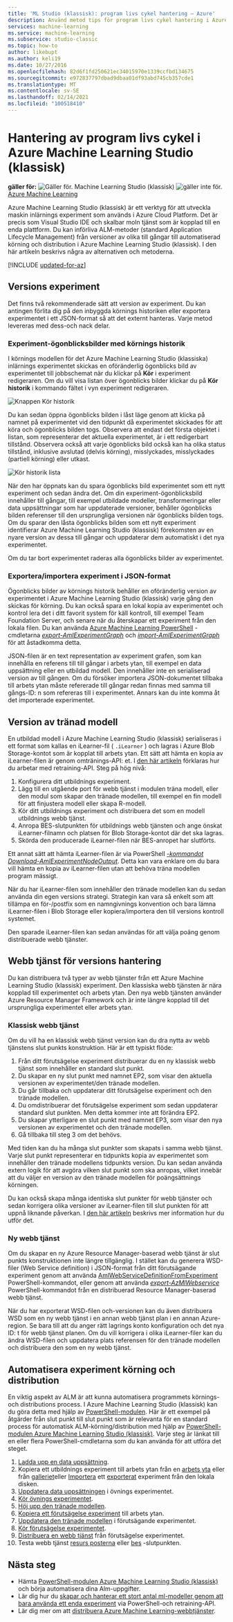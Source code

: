 ```yaml
---
title: 'ML Studio (klassisk): program livs cykel hantering – Azure'
description: Använd metod tips för program livs cykel hantering i Azure Machine Learning Studio (klassisk)
services: machine-learning
ms.service: machine-learning
ms.subservice: studio-classic
ms.topic: how-to
author: likebupt
ms.author: keli19
ms.date: 10/27/2016
ms.openlocfilehash: 82d6f1fd250621ec34015970e1339ccfbd134675
ms.sourcegitcommit: e972837797dbad9dbaa01df93abd745cb357cde1
ms.translationtype: MT
ms.contentlocale: sv-SE
ms.lasthandoff: 02/14/2021
ms.locfileid: "100518410"
---
```

# <a name="application-lifecycle-management-in-azure-machine-learning-studio-classic"></a>Hantering av program livs cykel i Azure Machine Learning Studio (klassisk)

**gäller för:** ![ Gäller för. ](../../../includes/media/aml-applies-to-skus/yes.png) Machine Learning Studio (klassisk) ![ gäller inte för.](../../../includes/media/aml-applies-to-skus/no.png)[ Azure Machine Learning](../overview-what-is-machine-learning-studio.md#ml-studio-classic-vs-azure-machine-learning-studio)  


Azure Machine Learning Studio (klassisk) är ett verktyg för att utveckla maskin inlärnings experiment som används i Azure Cloud Platform. Det är precis som Visual Studio IDE och skalbar moln tjänst som är kopplad till en enda plattform. Du kan införliva ALM-metoder (standard Application Lifecycle Management) från versioner av olika till gångar till automatiserad körning och distribution i Azure Machine Learning Studio (klassisk). I den här artikeln beskrivs några av alternativen och metoderna.

[!INCLUDE [updated-for-az](../../../includes/updated-for-az.md)]

## <a name="versioning-experiment"></a>Versions experiment
Det finns två rekommenderade sätt att version av experiment. Du kan antingen förlita dig på den inbyggda körnings historiken eller exportera experimentet i ett JSON-format så att det externt hanteras. Varje metod levereras med dess-och nack delar.

### <a name="experiment-snapshots-using-run-history"></a>Experiment-ögonblicksbilder med körnings historik
I körnings modellen för det Azure Machine Learning Studio (klassiska) inlärnings experimentet skickas en oföränderlig ögonblicks bild av experimentet till jobbschemat när du klickar på **Kör** i experiment redigeraren. Om du vill visa listan över ögonblicks bilder klickar du på **Kör historik** i kommando fältet i vyn experiment redigeraren.

![Knappen Kör historik](./media/version-control/runhistory.png)

Du kan sedan öppna ögonblicks bilden i låst läge genom att klicka på namnet på experimentet vid den tidpunkt då experimentet skickades för att köra och ögonblicks bilden togs. Observera att endast det första objektet i listan, som representerar det aktuella experimentet, är i ett redigerbart tillstånd. Observera också att varje ögonblicks bild också kan ha olika status tillstånd, inklusive avslutad (delvis körning), misslyckades, misslyckades (partiell körning) eller utkast.

![Kör historik lista](./media/version-control/runhistorylist.png)

När den har öppnats kan du spara ögonblicks bild experimentet som ett nytt experiment och sedan ändra det. Om din experiment-ögonblicksbild innehåller till gångar, till exempel utbildade modeller, transformeringar eller data uppsättningar som har uppdaterade versioner, behåller ögonblicks bilden referenser till den ursprungliga versionen när ögonblicks bilden togs. Om du sparar den låsta ögonblicks bilden som ett nytt experiment identifierar Azure Machine Learning Studio (klassisk) förekomsten av en nyare version av dessa till gångar och uppdaterar dem automatiskt i det nya experimentet.

Om du tar bort experimentet raderas alla ögonblicks bilder av experimentet.

### <a name="exportimport-experiment-in-json-format"></a>Exportera/importera experiment i JSON-format
Ögonblicks bilder av körnings historik behåller en oföränderlig version av experimentet i Azure Machine Learning Studio (klassisk) varje gång den skickas för körning. Du kan också spara en lokal kopia av experimentet och kontrol lera det i ditt favorit system för käll kontroll, till exempel Team Foundation Server, och senare när du återskapar ett experiment från den lokala filen. Du kan använda [Azure Machine Learning PowerShell](https://aka.ms/amlps) -cmdletarna [*export-AmlExperimentGraph*](https://github.com/hning86/azuremlps#export-amlexperimentgraph) och [*import-AmlExperimentGraph*](https://github.com/hning86/azuremlps#import-amlexperimentgraph) för att åstadkomma detta.

JSON-filen är en text representation av experiment grafen, som kan innehålla en referens till till gångar i arbets ytan, till exempel en data uppsättning eller en utbildad modell. Den innehåller inte en serialiserad version av till gången. Om du försöker importera JSON-dokumentet tillbaka till arbets ytan måste refererade till gångar redan finnas med samma till gångs-ID: n som refereras till i experimentet. Annars kan du inte komma åt det importerade experimentet.

## <a name="versioning-trained-model"></a>Version av tränad modell
En utbildad modell i Azure Machine Learning Studio (klassisk) serialiseras i ett format som kallas en iLearner-fil ( `.iLearner` ) och lagras i Azure Blob Storage-kontot som är kopplat till arbets ytan. Ett sätt att hämta en kopia av iLearner-filen är genom omtränings-API: et. I [den här artikeln](./retrain-machine-learning-model.md) förklaras hur du arbetar med retraining-API. Steg på hög nivå:

1. Konfigurera ditt utbildnings experiment.
2. Lägg till en utgående port för webb tjänst i modulen träna modell, eller den modul som skapar den tränade modellen, till exempel en fin modell för att finjustera modell eller skapa R-modell.
3. Kör ditt utbildnings experiment och distribuera det som en modell utbildnings webb tjänst.
4. Anropa BES-slutpunkten för utbildnings webb tjänsten och ange önskat iLearner-filnamn och platsen för Blob Storage-kontot där det ska lagras.
5. Skörda den producerade iLearner-filen när BES-anropet har slutförts.

Ett annat sätt att hämta iLearner-filen är via PowerShell [*-kommandot Download-AmlExperimentNodeOutput*](https://github.com/hning86/azuremlps#download-amlexperimentnodeoutput). Detta kan vara enklare om du bara vill hämta en kopia av iLearner-filen utan att behöva träna modellen program mässigt.

När du har iLearner-filen som innehåller den tränade modellen kan du sedan använda din egen versions strategi. Strategin kan vara så enkelt som att tillämpa en för-/postfix som en namngivnings konvention och bara lämna iLearner-filen i Blob Storage eller kopiera/importera den till versions kontroll systemet.

Den sparade iLearner-filen kan sedan användas för att välja poäng genom distribuerade webb tjänster.

## <a name="versioning-web-service"></a>Webb tjänst för versions hantering
Du kan distribuera två typer av webb tjänster från ett Azure Machine Learning Studio (klassisk) experiment. Den klassiska webb tjänsten är nära kopplad till experimentet och arbets ytan. Den nya webb tjänsten använder Azure Resource Manager Framework och är inte längre kopplad till det ursprungliga experimentet eller arbets ytan.

### <a name="classic-web-service"></a>Klassisk webb tjänst
Om du vill ha en klassisk webb tjänst version kan du dra nytta av webb tjänstens slut punkts konstruktion. Här är ett typiskt flöde:

1. Från ditt förutsägelse experiment distribuerar du en ny klassisk webb tjänst som innehåller en standard slut punkt.
2. Du skapar en ny slut punkt med namnet EP2, som visar den aktuella versionen av experimentet/den tränade modellen.
3. Du går tillbaka och uppdaterar ditt förutsägelse experiment och den tränade modellen.
4. Du omdistribuerar det förutsägelse experiment som sedan uppdaterar standard slut punkten. Men detta kommer inte att förändra EP2.
5. Du skapar ytterligare en slut punkt med namnet EP3, som visar den nya versionen av experimentet och den tränade modellen.
6. Gå tillbaka till steg 3 om det behövs.

Med tiden kan du ha många slut punkter som skapats i samma webb tjänst. Varje slut punkt representerar en tidpunkts kopia av experimentet som innehåller den tränade modellens tidpunkts version. Du kan sedan använda extern logik för att avgöra vilken slut punkt som ska anropas, vilket innebär att du väljer en version av den tränade modellen för poängsättnings körningen.

Du kan också skapa många identiska slut punkter för webb tjänster och sedan korrigera olika versioner av iLearner-filen till slut punkten för att uppnå liknande påverkan. I [den här artikeln](create-models-and-endpoints-with-powershell.md) beskrivs mer information hur du utför det.

### <a name="new-web-service"></a>Ny webb tjänst
Om du skapar en ny Azure Resource Manager-baserad webb tjänst är slut punkts konstruktionen inte längre tillgänglig. I stället kan du generera WSD-filer (Web Service definition) i JSON-format från ditt förutsägande experiment genom att använda [AmlWebServiceDefinitionFromExperiment](https://github.com/hning86/azuremlps#export-amlwebservicedefinitionfromexperiment) PowerShell-kommandot, eller genom att använda [*export-AzMlWebservice*](/powershell/module/az.machinelearning/export-azmlwebservice) PowerShell-kommandot från en distribuerad Resource Manager-baserad webb tjänst.

När du har exporterat WSD-filen och-versionen kan du även distribuera WSD som en ny webb tjänst i en annan webb tjänst plan i en annan Azure-region. Se bara till att du anger rätt lagrings konto konfiguration och det nya ID: t för webb tjänst planen. Om du vill korrigera i olika iLearner-filer kan du ändra WSD-filen och uppdatera plats referensen för den tränade modellen och distribuera den som en ny webb tjänst.

## <a name="automate-experiment-execution-and-deployment"></a>Automatisera experiment körning och distribution
En viktig aspekt av ALM är att kunna automatisera programmets körnings-och distributions process. I Azure Machine Learning Studio (klassisk) kan du göra detta med hjälp av [PowerShell-modulen](https://aka.ms/amlps). Här är ett exempel på åtgärder från slut punkt till slut punkt som är relevanta för en standard process för automatisk ALM-körning/distribution med hjälp av [PowerShell-modulen Azure Machine Learning Studio (klassisk)](https://aka.ms/amlps). Varje steg är länkat till en eller flera PowerShell-cmdletarna som du kan använda för att utföra det steget.

1. [Ladda upp en data uppsättning](https://github.com/hning86/azuremlps#upload-amldataset).
2. Kopiera ett utbildnings experiment till arbets ytan från en [arbets yta](https://github.com/hning86/azuremlps#copy-amlexperiment) eller från [galleriet](https://github.com/hning86/azuremlps#copy-amlexperimentfromgallery)eller [Importera](https://github.com/hning86/azuremlps#import-amlexperimentgraph) ett [exporterat](https://github.com/hning86/azuremlps#export-amlexperimentgraph) experiment från den lokala disken.
3. [Uppdatera data uppsättningen](https://github.com/hning86/azuremlps#update-amlexperimentuserasset) i övnings experimentet.
4. [Kör övnings experimentet](https://github.com/hning86/azuremlps#start-amlexperiment).
5. [Höj upp den tränade modellen](https://github.com/hning86/azuremlps#promote-amltrainedmodel).
6. [Kopiera ett förutsägelse experiment](https://github.com/hning86/azuremlps#copy-amlexperiment) till arbets ytan.
7. [Uppdatera den tränade modellen](https://github.com/hning86/azuremlps#update-amlexperimentuserasset) i förutsägande experimentet.
8. [Kör förutsägelse experimentet](https://github.com/hning86/azuremlps#start-amlexperiment).
9. [Distribuera en webb tjänst](https://github.com/hning86/azuremlps#new-amlwebservice) från förutsägelse experimentet.
10. Testa webb tjänst [resurs posterna](https://github.com/hning86/azuremlps#invoke-amlwebservicerrsendpoint) eller [bes](https://github.com/hning86/azuremlps#invoke-amlwebservicebesendpoint) -slutpunkten.

## <a name="next-steps"></a>Nästa steg
* Hämta [PowerShell-modulen Azure Machine Learning Studio (klassisk)](https://aka.ms/amlps) och börja automatisera dina Alm-uppgifter.
* Lär dig hur du [skapar och hanterar ett stort antal ml-modeller genom att bara använda ett enda experiment](create-models-and-endpoints-with-powershell.md) via PowerShell-och retraining-API.
* Lär dig mer om att [distribuera Azure Machine Learning-webbtjänster](deploy-a-machine-learning-web-service.md).